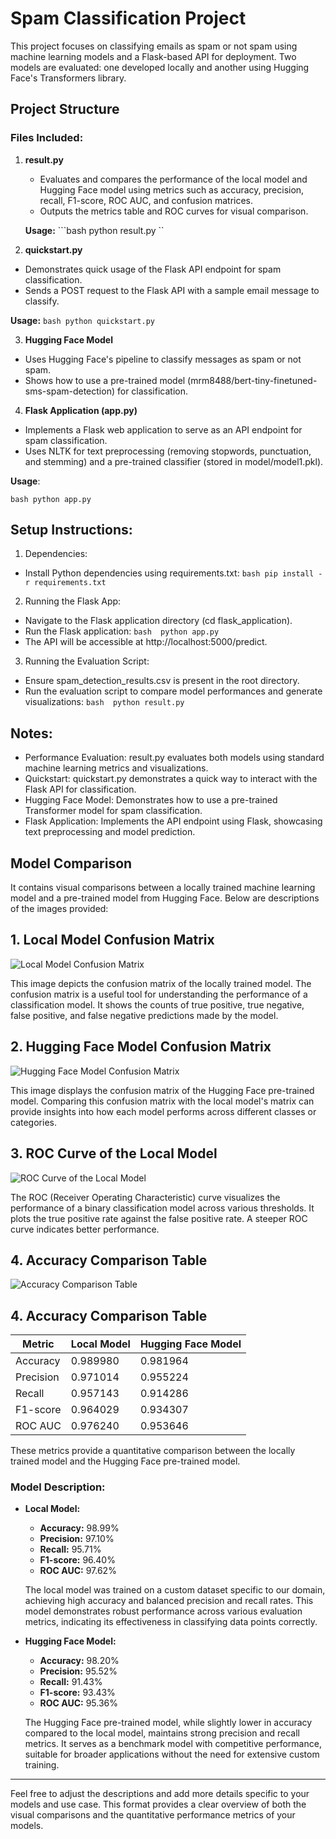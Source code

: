 # Spam Classification Project

This project focuses on classifying emails as spam or not spam using machine learning models and a Flask-based API for deployment. Two models are evaluated: one developed locally and another using Hugging Face's Transformers library.

## Project Structure

### Files Included:

1. **result.py**
   - Evaluates and compares the performance of the local model and Hugging Face model using metrics such as accuracy, precision, recall, F1-score, ROC AUC, and confusion matrices.
   - Outputs the metrics table and ROC curves for visual comparison.

   **Usage:**
   ```bash python result.py ``
   


2. **quickstart.py**

- Demonstrates quick usage of the Flask API endpoint for spam classification.
- Sends a POST request to the Flask API with a sample email message to classify.

**Usage:**
```bash python quickstart.py ```


3. **Hugging Face Model**

- Uses Hugging Face's pipeline to classify messages as spam or not spam.
- Shows how to use a pre-trained model (mrm8488/bert-tiny-finetuned-sms-spam-detection) for classification.

4. **Flask Application (app.py)**

- Implements a Flask web application to serve as an API endpoint for spam classification.
- Uses NLTK for text preprocessing (removing stopwords, punctuation, and stemming) and a pre-trained classifier (stored in model/model1.pkl).

**Usage**:

```bash python app.py ```

## Setup Instructions:

1. Dependencies:

- Install Python dependencies using requirements.txt:
``` bash pip install -r requirements.txt ```

2. Running the Flask App:

- Navigate to the Flask application directory (cd flask_application).
- Run the Flask application:
``` bash  python app.py ```
- The API will be accessible at http://localhost:5000/predict.



3. Running the Evaluation Script:
- Ensure spam_detection_results.csv is present in the root directory.
- Run the evaluation script to compare model performances and generate visualizations:
```bash  python result.py```


## Notes:
- Performance Evaluation: result.py evaluates both models using standard machine learning metrics and visualizations.
- Quickstart: quickstart.py demonstrates a quick way to interact with the Flask API for classification.
- Hugging Face Model: Demonstrates how to use a pre-trained Transformer model for spam classification.
- Flask Application: Implements the API endpoint using Flask, showcasing text preprocessing and model prediction.



## Model Comparison 

It contains visual comparisons between a locally trained machine learning model and a pre-trained model from Hugging Face. Below are descriptions of the images provided:

## 1. Local Model Confusion Matrix
![Local Model Confusion Matrix](local_model_confusion_matrix.png)

This image depicts the confusion matrix of the locally trained model. The confusion matrix is a useful tool for understanding the performance of a classification model. It shows the counts of true positive, true negative, false positive, and false negative predictions made by the model.

## 2. Hugging Face Model Confusion Matrix
![Hugging Face Model Confusion Matrix](huggingface_model_confusion_matrix.png)

This image displays the confusion matrix of the Hugging Face pre-trained model. Comparing this confusion matrix with the local model's matrix can provide insights into how each model performs across different classes or categories.

## 3. ROC Curve of the Local Model
![ROC Curve of the Local Model](ROC_curve.png)

The ROC (Receiver Operating Characteristic) curve visualizes the performance of a binary classification model across various thresholds. It plots the true positive rate against the false positive rate. A steeper ROC curve indicates better performance.

## 4. Accuracy Comparison Table
![Accuracy Comparison Table](model_table.JPG)

## 4. Accuracy Comparison Table

| Metric     | Local Model | Hugging Face Model |
|------------|-------------|--------------------|
| Accuracy   | 0.989980    | 0.981964           |
| Precision  | 0.971014    | 0.955224           |
| Recall     | 0.957143    | 0.914286           |
| F1-score   | 0.964029    | 0.934307           |
| ROC AUC    | 0.976240    | 0.953646           |

These metrics provide a quantitative comparison between the locally trained model and the Hugging Face pre-trained model. 

### Model Description:

- **Local Model:**
  - **Accuracy:** 98.99%
  - **Precision:** 97.10%
  - **Recall:** 95.71%
  - **F1-score:** 96.40%
  - **ROC AUC:** 97.62%
  
  The local model was trained on a custom dataset specific to our domain, achieving high accuracy and balanced precision and recall rates. This model demonstrates robust performance across various evaluation metrics, indicating its effectiveness in classifying data points correctly.

- **Hugging Face Model:**
  - **Accuracy:** 98.20%
  - **Precision:** 95.52%
  - **Recall:** 91.43%
  - **F1-score:** 93.43%
  - **ROC AUC:** 95.36%
  
  The Hugging Face pre-trained model, while slightly lower in accuracy compared to the local model, maintains strong precision and recall metrics. It serves as a benchmark model with competitive performance, suitable for broader applications without the need for extensive custom training.

---

Feel free to adjust the descriptions and add more details specific to your models and use case. This format provides a clear overview of both the visual comparisons and the quantitative performance metrics of your models.
